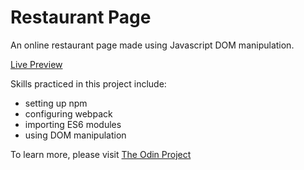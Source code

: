 # Restaurant Page

An online restaurant page made using Javascript DOM manipulation.

[Live Preview](https://jlbeans.github.io/restaurant-homepage/)

Skills practiced in this project include:
- setting up npm
- configuring webpack
- importing ES6 modules
- using DOM manipulation

To learn more, please visit
[The Odin Project](https://www.theodinproject.com/lessons/javascript-restaurant-page)
